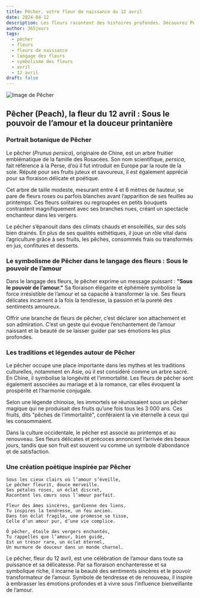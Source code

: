 ```yaml
---
title: Pêcher, votre fleur de naissance du 12 avril
date: 2024-04-12
description: Les fleurs racontent des histoires profondes. Découvrez Pêcher, votre fleur de naissance du 12 avril, ses symboles et récits fascinants. Plongez dans sa signification et son langage unique dans l'art floral.
author: 365jours
tags:
  - pêcher
  - fleurs
  - fleurs de naissance
  - langage des fleurs
  - symbolisme des fleurs
  - avril
  - 12 avril
draft: false
---
```


![Image de Pêcher](https://cdn.pixabay.com/photo/2017/07/20/19/18/peach-blossom-2523391_640.jpg#center)


## Pêcher (Peach), la fleur du 12 avril : Sous le pouvoir de l’amour et la douceur printanière

### Portrait botanique de Pêcher

Le pêcher (_Prunus persica_), originaire de Chine, est un arbre fruitier emblématique de la famille des Rosacées. Son nom scientifique, _persica_, fait référence à la Perse, d’où il fut introduit en Europe par la route de la soie. Réputé pour ses fruits juteux et savoureux, il est également apprécié pour sa floraison délicate et poétique.

Cet arbre de taille modeste, mesurant entre 4 et 6 mètres de hauteur, se pare de fleurs roses ou parfois blanches avant l’apparition de ses feuilles au printemps. Ces fleurs solitaires ou regroupées en petits bouquets contrastent magnifiquement avec ses branches nues, créant un spectacle enchanteur dans les vergers.

Le pêcher s’épanouit dans des climats chauds et ensoleillés, sur des sols bien drainés. En plus de ses qualités esthétiques, il joue un rôle vital dans l’agriculture grâce à ses fruits, les pêches, consommés frais ou transformés en jus, confitures et desserts.

### Le symbolisme de Pêcher dans le langage des fleurs : Sous le pouvoir de l’amour

Dans le langage des fleurs, le pêcher exprime un message puissant : **"Sous le pouvoir de l’amour."** Sa floraison élégante et éphémère symbolise la force irrésistible de l’amour et sa capacité à transformer la vie. Ses fleurs délicates incarnent à la fois la tendresse, la passion et la pureté des sentiments amoureux.

Offrir une branche de fleurs de pêcher, c’est déclarer son attachement et son admiration. C’est un geste qui évoque l’enchantement de l’amour naissant et la beauté de se laisser guider par ses émotions les plus profondes.

### Les traditions et légendes autour de Pêcher

Le pêcher occupe une place importante dans les mythes et les traditions culturelles, notamment en Asie, où il est considéré comme un arbre sacré. En Chine, il symbolise la longévité et l’immortalité. Les fleurs de pêcher sont également associées au mariage et à la romance, car elles évoquent la prospérité et l’harmonie conjugale.

Selon une légende chinoise, les immortels se réunissaient sous un pêcher magique qui ne produisait des fruits qu’une fois tous les 3 000 ans. Ces fruits, dits "pêches de l’immortalité", conféraient la vie éternelle à ceux qui les consommaient.

Dans la culture occidentale, le pêcher est associé au printemps et au renouveau. Ses fleurs délicates et précoces annoncent l’arrivée des beaux jours, tandis que son fruit est souvent vu comme un symbole d’abondance et de satisfaction.

### Une création poétique inspirée par Pêcher

```
Sous les cieux clairs où l’amour s’éveille,  
Le pêcher fleurit, douce merveille.  
Ses pétales roses, un éclat discret,  
Racontent les cœurs sous l’amour parfait.  

Fleur des âmes sincères, gardienne des liens,  
Tu inspires la tendresse, un feu ancien.  
Dans ton éclat fragile, une promesse se tisse,  
Celle d’un amour pur, d’une vie complice.  

Ô pêcher, étoile des vergers enchantés,  
Tu rappelles que l’amour, bien guidé,  
Est un trésor rare, un éclat éternel,  
Un murmure de douceur dans un monde charnel.  
```

Le pêcher, fleur du 12 avril, est une célébration de l’amour dans toute sa puissance et sa délicatesse. Par sa floraison enchanteresse et sa symbolique riche, il incarne la beauté des sentiments sincères et le pouvoir transformateur de l’amour. Symbole de tendresse et de renouveau, il inspire à embrasser les émotions profondes et à vivre sous l’influence bienveillante de l’amour.

